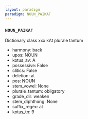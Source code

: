 ```yaml
---
layout: paradigm
paradigm: NOUN_PAIKAT
---
```

### ` NOUN_PAIKAT `

Dictionary class xxx kAt plurale tantum
* harmony: back
* upos: NOUN
* kotus_av: A
* possessive: False
* clitics: False
* deletion: at
* pos: NOUN
* stem_vowel: None
* plurale_tantum: obligatory
* grade_dir: weaken
* stem_diphthong: None
* suffix_regex: at
* kotus_tn: 9
